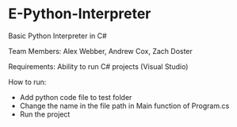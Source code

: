 # E-Python-Interpreter
Basic Python Interpreter in C#

Team Members: Alex Webber, Andrew Cox, Zach Doster

Requirements: Ability to run C# projects (Visual Studio)

How to run: 
  - Add python code file to test folder
  - Change the name in the file path in Main function of Program.cs
  - Run the project
  
